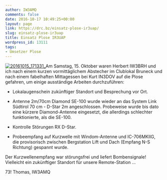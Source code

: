 ```yaml
---
author: IW3AMQ
comments: false
date: 2016-10-17 10:49:25+00:00
layout: page
link: https://drc.bz/einsatz-plose-ir3uap/
slug: einsatz-plose-ir3uap
title: Einsatz Plose IR3UAP
wordpress_id: 13111
tags:
- Umsetzer Plose
---
```


[![20161015_171331_](https://drc.bz/wp-content/uploads/2016/10/20161015_171331_-113x300.jpg)](https://drc.bz/wp-content/uploads/2016/10/20161015_171331_.jpg)Am Samstag, 15. Oktober waren Herbert IW3BRH und ich nach einem kurzen vormittäglichem Abstecher im Clublokal Bruneck und nach einem fabelhaften Mittagessen bei Kurt IN3DOV auf die Plose gefahren, um einige ausständige Arbeiten durchzuführen:



	
  * Lokalaugenschein zukünftiger Standort und Besprechung vor Ort.

	
  * Antenne 2m/70cm Diamond SE-100 wurde wieder an das System Link Südtirol 70 cm - D-Star 2m angeschlossen. Probeweise wurde bis dato eine kürzere Diamond-Antenne eingesetzt, die allerdings schlechter funktionierte, als die SE-100.

	
  * Kontrolle Störungen RX D-Star.

	
  * Probeempfang auf Kurzwelle mit Windom-Antenne und IC-706MKIIG, die provisorisch zwischen Bergstation Lift und Dach (Empfang N-S Richtung) gespannt wurde.


Der Kurzwellenempfang war störungsfrei und liefert Bombensignale! Vielleicht ein zukünftiger Standort für unsere Remote-Station ...

73! Thomas, IW3AMQ
